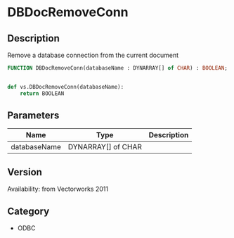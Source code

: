 # DBDocRemoveConn

## Description
Remove a database connection from the current document

```pascal
FUNCTION DBDocRemoveConn(databaseName : DYNARRAY[] of CHAR) : BOOLEAN;
```

```python

def vs.DBDocRemoveConn(databaseName):
    return BOOLEAN
```

## Parameters
|Name|Type|Description|
|---|---|---|
|databaseName|DYNARRAY[] of CHAR||

## Version
Availability: from Vectorworks 2011
## Category
* ODBC

